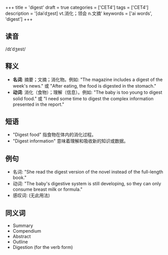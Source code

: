 +++
title = 'digest'
draft = true
categories = ['CET4']
tags = ['CET4']
description = '[daiˈdʒest] vt.消化；领会 n.文摘'
keywords = ['ai words', 'digest']
+++

## 读音
/dɪˈdʒest/

## 释义
- **名词**: 摘要；文摘；消化物。例如: "The magazine includes a digest of the week's news." 或 "After eating, the food is digested in the stomach."
- **动词**: 消化（食物）；理解（信息）。例如: "The baby is too young to digest solid food." 或 "I need some time to digest the complex information presented in the report."

## 短语
- "Digest food" 指食物在体内的消化过程。
- "Digest information" 意味着理解和吸收新的知识或数据。

## 例句
- 名词: "She read the digest version of the novel instead of the full-length book."
- 动词: "The baby's digestive system is still developing, so they can only consume breast milk or formula."
- 感叹词: (无此用法)

## 同义词
- Summary
- Compendium
- Abstract
- Outline
- Digestion (for the verb form)
